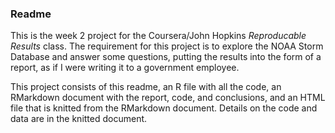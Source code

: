 ### Readme

This is the week 2 project for the Coursera\/John Hopkins _Reproducable Results_ class.  The requirement for this project is to explore the NOAA Storm Database and answer some questions, putting the results into the form of a report, as if I were writing it to a government employee.

This project consists of this readme, an R file with all the code, an RMarkdown document with the report, code, and conclusions, and an HTML file that is knitted from the RMarkdown document.  Details on the code and data are in the knitted document.